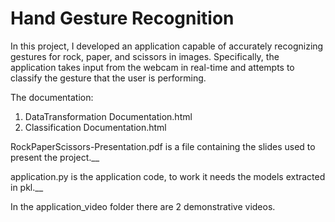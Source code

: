 # Hand Gesture Recognition
In this project, I developed an application capable of accurately recognizing gestures for rock, paper, and scissors in images.
Specifically, the application takes input from the webcam in real-time and attempts to classify the gesture that the user is performing.

The documentation:
1) DataTransformation Documentation.html
2) Classification Documentation.html

RockPaperScissors-Presentation.pdf is a file containing the slides used to present the project.__

application.py is the application code, to work it needs the models extracted in pkl.__

In the application_video folder there are 2 demonstrative videos.
